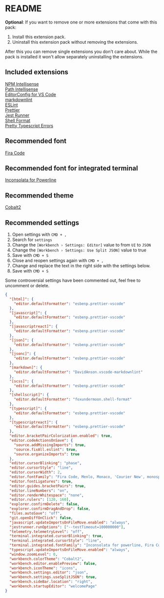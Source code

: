 # README

**Optional**: If you want to remove one or more extensions that come with this pack:
1. Install this extension pack.
2. Uninstall this extension pack without removing the extensions.

After this you can remove single extensions you don't care about. While the pack is installed it won't allow separately uninstalling the extensions.

## Included extensions

[NPM Intellisense](https://github.com/ChristianKohler/NpmIntellisense)  
[Path Intellisense](https://github.com/ChristianKohler/PathIntellisense)  
[EditorConfig for VS Code](https://github.com/editorconfig/editorconfig-vscode)  
[markdownlint](https://github.com/DavidAnson/vscode-markdownlint)  
[ESLint](https://github.com/Microsoft/vscode-eslint)  
[Prettier](https://github.com/prettier/prettier-vscode)  
[Jest Runner](https://github.com/firsttris/vscode-jest-runner)  
[Shell Format](https://github.com/foxundermoon/vs-shell-format)  
[Pretty Typescript Errors](https://github.com/yoavbls/pretty-ts-errors)  

## Recommended font

[Fira Code](https://github.com/tonsky/FiraCode)

## Recommended font for integrated terminal

[Inconsolata for Powerline](https://github.com/powerline/fonts/tree/master/Inconsolata)

## Recommended theme

[Cobalt2](https://github.com/wesbos/cobalt2-vscode)

## Recommended settings

1. Open settings with `CMD + ,`
2. Search for `settings`
3. Change the `[Workbench › Settings: Editor]` value to from `UI` to `JSON`
3. Change the `[Workbench › Settings: Use Split JSON]` value to true
4. Save with `CMD + S`
5. Close and reopen settings again with `CMD + ,`
6. Change and replace the text in the right side with the settings below.
7. Save with `CMD + S`

Some controversial settings have been commented out, feel free to uncomment or delete.

```json
{
  "[html]": {
    "editor.defaultFormatter": "esbenp.prettier-vscode"
  },
  "[javascript]": {
    "editor.defaultFormatter": "esbenp.prettier-vscode"
  },
  "[javascriptreact]": {
    "editor.defaultFormatter": "esbenp.prettier-vscode"
  },
  "[json]": {
    "editor.defaultFormatter": "esbenp.prettier-vscode"
  },
  "[jsonc]": {
    "editor.defaultFormatter": "esbenp.prettier-vscode"
  },
  "[markdown]": {
    "editor.defaultFormatter": "DavidAnson.vscode-markdownlint"
  },
  "[scss]": {
    "editor.defaultFormatter": "esbenp.prettier-vscode"
  },
  "[shellscript]": {
    "editor.defaultFormatter": "foxundermoon.shell-format"
  },
  "[typescript]": {
    "editor.defaultFormatter": "esbenp.prettier-vscode"
  },
  "[typescriptreact]": {
    "editor.defaultFormatter": "esbenp.prettier-vscode"
  },
  "editor.bracketPairColorization.enabled": true,
  "editor.codeActionsOnSave": {
    "source.addMissingImports": true,
    "source.fixAll.eslint": true,
    "source.organizeImports": true
  },
  "editor.cursorBlinking": "phase",
  "editor.cursorStyle": "line",
  "editor.cursorWidth": 2,
  "editor.fontFamily": "Fira Code, Menlo, Monaco, 'Courier New', monospace",
  "editor.fontLigatures": true,
  "editor.guides.bracketPairs": true,
  "editor.lineNumbers": "on",
  "editor.renderWhitespace": "none",
  "editor.rulers": [120, 160],
  "explorer.confirmDelete": false,
  "explorer.confirmDragAndDrop": false,
  "files.autoSave": "off",
  "git.openDiffOnClick": false,
  "javascript.updateImportsOnFileMove.enabled": "always",
  "jestrunner.runOptions": ["--testTimeout=100000000"],
  "telemetry.telemetryLevel": "off",
  "terminal.integrated.cursorBlinking": true,
  "terminal.integrated.cursorStyle": "line",
  "terminal.integrated.fontFamily": "Inconsolata for powerline, Fira Code, Menlo, monospace",
  "typescript.updateImportsOnFileMove.enabled": "always",
  "window.zoomLevel": 0,
  "workbench.colorTheme": "Cobalt2",
  "workbench.editor.enablePreview": false,
  "workbench.iconTheme": "icons",
  "workbench.settings.editor": "json",
  "workbench.settings.useSplitJSON": true,
  "workbench.sideBar.location": "right",
  "workbench.startupEditor": "welcomePage"
}
```
